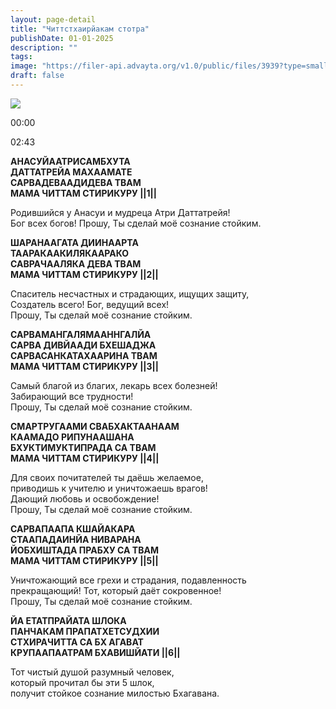 ```yaml
---
layout: page-detail
title: "Читтстхаирйакам стотра"
publishDate: 01-01-2025
description: ""
tags:
image: "https://filer-api.advayta.org/v1.0/public/files/3939?type=small"
draft: false
---
```


![](https://filer-api.advayta.org/v1.0/public/files/3939?type=medium) 

00:00 

02:43 

**АНАСУЙААТРИСАМБХУТА**  
 **ДАТТАТРЕЙА МАХААМАТЕ**  
 **САРВАДЕВААДИДЕВА ТВАМ**  
 **МАМА ЧИТТАМ СТИРИКУРУ ||1||**  
  
 Родившийся у Анасуи и мудреца Атри Даттатрейя!  
 Бог всех богов! Прошу, Ты сделай моё сознание стойким.  
  
**ШАРАНААГАТА ДИИНААРТА**  
 **ТААРАКААКИЛЯКААРАКО**  
 **САВРАЧААЛЯКА ДЕВА ТВАМ**  
 **МАМА ЧИТТАМ СТИРИКУРУ ||2||**  
  
 Спаситель несчастных и страдающих, ищущих защиту,  
 Создатель всего! Бог, ведущий всех!  
 Прошу, Ты сделай моё сознание стойким.  
  
**САРВАМАНГАЛЯМААННГАЛЙА**  
 **САРВА ДИВЙААДИ БХЕШАДЖА**  
 **САРВАСАНКАТАХААРИНА ТВАМ**  
 **МАМА ЧИТТАМ СТИРИКУРУ ||3||**  
  
 Самый благой из благих, лекарь всех болезней!  
 Забирающий все трудности!  
 Прошу, Ты сделай моё сознание стойким.  
  
**СМАРТРУГААМИ СВАБХАКТААНААМ**  
 **КААМАДО РИПУНААШАНА**  
 **БХУКТИМУКТИПРАДА СА ТВАМ**  
 **МАМА ЧИТТАМ СТИРИКУРУ ||4||**  
  
 Для своих почитателей ты даёшь желаемое,  
 приводишь к учителю и уничтожаешь врагов!  
 Дающий любовь и освобождение!  
 Прошу, Ты сделай моё сознание стойким.  
  
**САРВАПААПА КШАЙАКАРА**  
 **СТААПАДАИНЙА НИВАРАНА**  
 **ЙОБХИШТАДА ПРАБХУ СА ТВАМ**  
 **МАМА ЧИТТАМ СТИРИКУРУ ||5||**  
  
 Уничтожающий все грехи и страдания, подавленность  
 прекращающий! Тот, который даёт сокровенное!  
 Прошу, Ты сделай моё сознание стойким.  
  
**ЙА ЕТАТПРАЙАТА ШЛОКА**  
 **ПАНЧАКАМ ПРАПАТХЕТСУДХИИ**  
 **СТХИРАЧИТТА СА БХ АГАВАТ**  
 **КРУПААПААТРАМ БХАВИШЙАТИ ||6||**  
  
 Тот чистый душой разумный человек,  
 который прочитал бы эти 5 шлок,  
 получит стойкое сознание милостью Бхагавана.  
  
  
